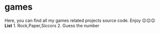 # games
Here, you can find all my games related projects source code. 
Enjoy 😉😉😉 ******List****** 1. Rock,Paper,Siccors  2. Guess the number
